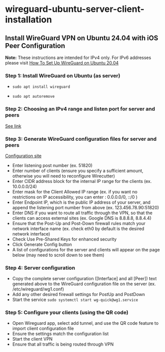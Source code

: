 # wireguard-ubuntu-server-client-installation
## Install WireGuard VPN on Ubuntu 24.04 with iOS Peer Configuration

**Note:** These instructions are intended for IPv4 only. For IPv6 addresses please visit [How To Set Up WireGuard on Ubuntu 20.04](https://www.digitalocean.com/community/tutorials/how-to-set-up-wireguard-on-ubuntu-20-04#step-2-choosing-ipv4-and-ipv6-addresses)

### Step 1: Install WireGuard on Ubuntu (as server)

* `sudo apt install wireguard`

* `sudo apt autoremove`

### Step 2: Choosing an IPv4 range and listen port for server and peers

[See link](https://www.digitalocean.com/community/tutorials/how-to-set-up-wireguard-on-ubuntu-20-04#step-2-a-choosing-an-ipv4-range)

### Step 3: Generate WireGuard configuration files for server and peers

[Configuration site](https://www.wireguardconfig.com)

* Enter listening post number (ex. 51820)
* Enter number of clients (ensure you specify a sufficient amount, otherwise you will need to reconfigure Wirecutter)
* Enter CIDR address block for the internal IP range for the clients (ex. 10.0.0.0/24)
* Enter mask for the Client Allowed IP range (ex. if you want no restrictions on IP accessibility, you can enter : 0.0.0.0/0, ::/0 )
* Enter Endpoint IP, which is the public IP address of your server, and append the listening port number from above (ex. 123.456.78.90:51820)
* Enter DNS if you want to route all traffic through the VPN, so that the clients can access external sites (ex. Google DNS is 8.8.8.8, 8.8.4.4)
* Ensure that the Post-Up and Post-Down firewall rules match your network interface name (ex. check eth0 by default is the desired network interface)
* Check Use Pre-Shared Keys for enhanced security
* Click Generate Config button
* A list of configurations for the server and clients will appear on the page below (may need to scroll down to see them)

### Step 4: Server configuration
* Copy the complete server configuration ([Interface] and all [Peer]) text generated above to the WireGuard configuration file on the server (ex. /etc/wireguard/wg1.conf)
* Add any other desired firewall settings for PostUp and PostDown
* Start the service `sudo systemctl start wg-quick@wg1.service`

### Step 5: Configure your clients (using the QR code)
* Open Wireguard app, select add tunnel, and use the QR code feature to import client configuration file
* Ensure the settings match the configuration list
* Start the client VPN
* Ensure that all traffic is being routed through VPN




